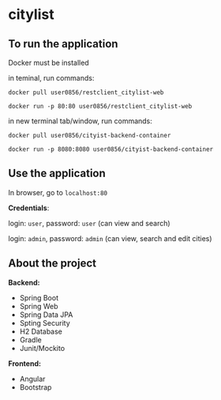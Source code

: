 # citylist

## To run the application

Docker must be installed

in teminal, run commands:

`docker pull user0856/restclient_citylist-web`

`docker run -p 80:80 user0856/restclient_citylist-web`

in new terminal tab/window, run commands:

`docker pull user0856/cityist-backend-container`

`docker run -p 8080:8080 user0856/cityist-backend-container`

## Use the application

In browser, go to `localhost:80`

**Credentials**: 

login: `user`, password: `user` (can view and search)

login: `admin`, password: `admin` (can view, search and edit cities)

## About the project

**Backend:**

- Spring Boot
- Spring Web
- Spring Data JPA
- Spting Security
- H2 Database
- Gradle
- Junit/Mockito

**Frontend:**

- Angular
- Bootstrap


